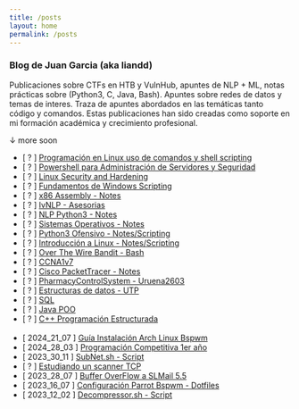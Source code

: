 ```yaml
---
title: /posts
layout: home
permalink: /posts
---
```


### Blog de Juan Garcia (aka liandd)

Publicaciones sobre CTFs en HTB y VulnHub, apuntes de NLP + ML, notas prácticas sobre (Python3, C, Java, Bash). Apuntes sobre redes de datos y temas de interes.
Traza de apuntes abordados en las temáticas tanto código y comandos.
Estas publicaciones han sido creadas como soporte en mi formación académica y crecimiento profesional.

<p class="beb">↓ more soon</p>

- [ ? ] <a  href="">Programación en Linux uso de comandos y shell scripting</a>
- [ ? ] <a  href="">Powershell para Administración de Servidores y Seguridad</a>
- [ ? ] <a  href="">Linux Security and Hardening</a>
- [ ? ] <a  href="">Fundamentos de Windows Scripting</a>
- [ ? ] <a  href="">x86 Assembly - Notes</a>
- [ ? ] <a  href="">IvNLP - Asesorias</a>
- [ ? ] <a  href="\nlp.html">NLP Python3 - Notes</a>
- [ ? ] <a  href="">Sistemas Operativos - Notes</a>
- [ ? ] <a  href="">Python3 Ofensivo - Notes/Scripting</a>
- [ ? ] <a  href="">Introducción a Linux - Notes/Scripting</a>
- [ ? ] <a  href="">Over The Wire Bandit - Bash</a>
- [ ? ] <a  href="">CCNA1v7</a>
- [ ? ] <a  href="">Cisco PacketTracer - Notes</a>
- [ ? ] <a  href="">PharmacyControlSystem - Uruena2603</a>
- [ ? ] <a  href="">Estructuras de datos - UTP</a>
- [ ? ] <a  href="">SQL</a>
- [ ? ] <a  href="">Java POO</a>
- [ ? ] <a  href="">C++ Programación Estructurada</a>
<br><br>
- [ 2024_21_07 ] <a  href="\guiaArch.html">Guía Instalación Arch Linux Bspwm</a>
- [ 2024_28_03 ] <a  href="\programacionCompetitiva.html">Programación Competitiva 1er año</a>
- [ 2023_30_11 ] <a  href="\calcularSubnet.html">SubNet.sh - Script</a>
- [ ? ] <a  href="\scannerSh.html">Estudiando un scanner TCP</a>
- [ 2023_28_07 ] <a  href="\bufferOverflow_1er_Practica">Buffer OverFlow a SLMail 5.5</a>
- [ 2023_16_07 ] <a  href="\dotfiles.html">Configuración Parrot Bspwm - Dotfiles</a>
- [ 2023_12_02 ] <a  href="\decompressor.html">Decompressor.sh - Script</a>
